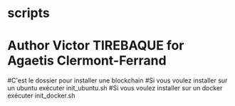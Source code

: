 # scripts
# Author Victor TIREBAQUE for Agaetis Clermont-Ferrand

#C'est le dossier pour installer une blockchain
#Si vous voulez installer sur un ubuntu exécuter init_ubuntu.sh
#Si vous voulez installer sur un docker exécuter init_docker.sh
